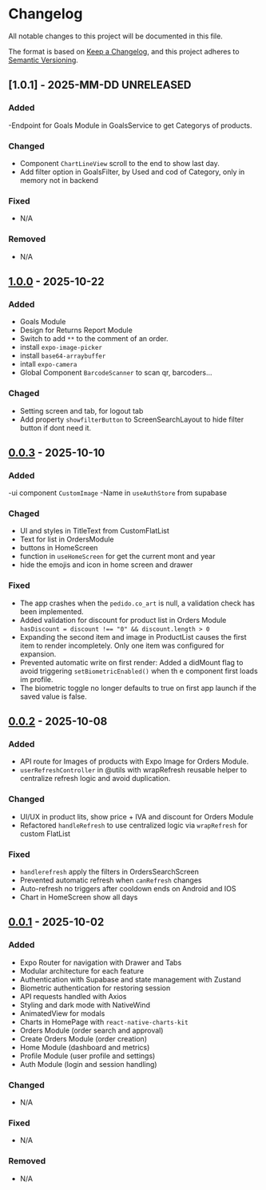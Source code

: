 # Changelog

All notable changes to this project will be documented in this file.

The format is based on [Keep a Changelog](https://keepachangelog.com/en/1.1.0/),
and this project adheres to [Semantic Versioning](https://semver.org/spec/v2.0.0.html).

## [1.0.1] - 2025-MM-DD UNRELEASED

### Added

-Endpoint for Goals Module in GoalsService to get Categorys of products.

### Changed

- Component `ChartLineView` scroll to the end to show last day.
- Add filter option in GoalsFilter, by Used and cod of Category, only in memory not in backend

### Fixed

- N/A

### Removed

- N/A

## [1.0.0](https://github.com/JavierTaborda/AppFrigilux/releases/tag/v1.0.0) - 2025-10-22

### Added

- Goals Module
- Design for Returns Report Module
- Switch to add `**` to the comment of an order.
- install `expo-image-picker`
- install `base64-arraybuffer`
- intall `expo-camera`
- Global Component `BarcodeScanner` to scan qr, barcoders...

### Chaged

- Setting screen and tab, for logout tab
- Add property `showfilterButton` to ScreenSearchLayout to hide filter button if dont need it.

## [0.0.3](https://github.com/JavierTaborda/AppFrigilux/releases/tag/v0.0.3) - 2025-10-10

### Added

-ui component `CustomImage`
-Name in `useAuthStore` from supabase

### Chaged

- UI and styles in TitleText from CustomFlatList
- Text for list in OrdersModule
- buttons in HomeScreen
- function in  `useHomeScreen` for get the current mont and year
- hide the emojis and icon in home screen and drawer

### Fixed

- The app crashes when the `pedido.co_art` is null, a validation check has been implemented.
- Added validation for discount for product list in Orders Module `hasDiscount = discount !== "0" && discount.length > 0`
- Expanding the second item and image in ProductList causes the first item to render incompletely. Only one item was configured for expansion.
- Prevented automatic write on first render: Added a didMount flag to avoid triggering `setBiometricEnabled()` when th  e component first loads im profile.
- The biometric toggle no longer defaults to true on first app launch if the saved value is false.

## [0.0.2](https://github.com/JavierTaborda/AppFrigilux/releases/tag/v0.0.2) - 2025-10-08

### Added

- API route for Images of products with Expo Image for Orders Module.
- `userRefreshController` in @utils with wrapRefresh reusable helper to centralize refresh logic and avoid duplication.

### Changed

- UI/UX in product lits, show price + IVA and discount for Orders Module
- Refactored `handleRefresh` to use centralized logic via `wrapRefresh` for custom FlatList

### Fixed

- `handlerefresh` apply the filters in OrdersSearchScreen
- Prevented automatic refresh when `canRefresh` changes
- Auto-refresh no triggers after cooldown ends on Android and IOS
- Chart in HomeScreen show all days

## [0.0.1](https://github.com/JavierTaborda/AppFrigilux/releases/tag/v0.0.1) - 2025-10-02

### Added

- Expo Router for navigation with Drawer and Tabs
- Modular architecture for each feature
- Authentication with Supabase and state management with Zustand
- Biometric authentication for restoring session
- API requests handled with Axios
- Styling and dark mode with NativeWind
- AnimatedView for modals
- Charts in HomePage with `react-native-charts-kit`
- Orders Module (order search and approval)
- Create Orders Module (order creation)
- Home Module (dashboard and metrics)
- Profile Module (user profile and settings)
- Auth Module (login and session handling)

### Changed

- N/A

### Fixed

- N/A

### Removed

- N/A
